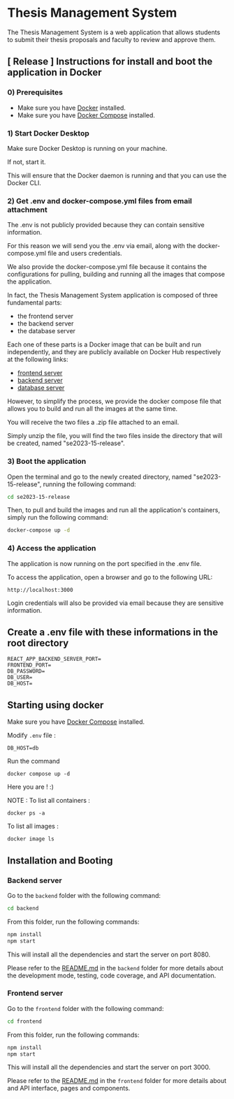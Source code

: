 # Thesis Management System

The Thesis Management System is a web application that allows students to submit their thesis proposals and faculty to review and approve them.

## [ Release ] Instructions for install and boot the application in Docker

### 0) Prerequisites

- Make sure you have [Docker](https://docs.docker.com/get-docker/) installed.
- Make sure you have [Docker Compose](https://docs.docker.com/compose/install/) installed.

### 1) Start Docker Desktop

Make sure Docker Desktop is running on your machine.

If not, start it.

This will ensure that the Docker daemon is running and that you can use the Docker CLI.

### 2) Get .env and docker-compose.yml files from email attachment

The .env is not publicly provided because they can contain sensitive information.

For this reason we will send you the .env via email, along with the docker-compose.yml file and users credentials.

We also provide the docker-compose.yml file because it contains the configurations for pulling, building and running all the images that compose the application.

In fact, the Thesis Management System application is composed of three fundamental parts:
- the frontend server
- the backend server
- the database server

Each one of these parts is a Docker image that can be built and run independently, and they are publicly available on Docker Hub respectively at the following links:
- [frontend server](https://hub.docker.com/repository/docker/francescovelluto/se2023-15-thesis-management-frontend)
- [backend server](https://hub.docker.com/repository/docker/francescovelluto/se2023-15-thesis-management-backend)
- [database server](https://hub.docker.com/repository/docker/francescovelluto/se2023-15-thesis-management-db)

However, to simplify the process, we provide the docker compose file that allows you to build and run all the images at the same time.

You will receive the two files a .zip file attached to an email.

Simply unzip the file, you will find the two files inside the directory that will be created, named "se2023-15-release".

### 3) Boot the application

Open the terminal and go to the newly created directory, named "se2023-15-release", running the following command:

```bash
cd se2023-15-release
```

Then, to pull and build the images and run all the application's containers, simply run the following command:

```bash
docker-compose up -d
```

### 4) Access the application

The application is now running on the port specified in the .env file.

To access the application, open a browser and go to the following URL:

```
http://localhost:3000
```

Login credentials will also be provided via email because they are sensitive information.

## Create a .env file with these informations in the root directory

```
REACT_APP_BACKEND_SERVER_PORT=
FRONTEND_PORT=
DB_PASSWORD=
DB_USER=
DB_HOST=
```

## Starting using docker
Make sure you have [Docker Compose](https://docs.docker.com/compose/install/) installed.

Modify `.env` file :
``` 
DB_HOST=db
```
Run the command 
``` 
docker compose up -d
```
Here you are ! :) 

NOTE :
To list all containers :
```
docker ps -a
```
To list all images :
```
docker image ls 
```

## Installation and Booting

### Backend server

Go to the `backend` folder with the following command:

```bash
cd backend
```

From this folder, run the following commands:

```bash
npm install
npm start
```

This will install all the dependencies and start the server on port 8080.

Please refer to the [README.md](backend/README.md) in the `backend` folder for more details about the development mode, testing, code coverage, and API documentation.

### Frontend server

Go to the `frontend` folder with the following command:

```bash
cd frontend
```

From this folder, run the following commands:

```bash
npm install
npm start
```

This will install all the dependencies and start the server on port 3000.

Please refer to the [README.md](frontend/README.md) in the `frontend` folder for more details about and API interface, pages and components.
